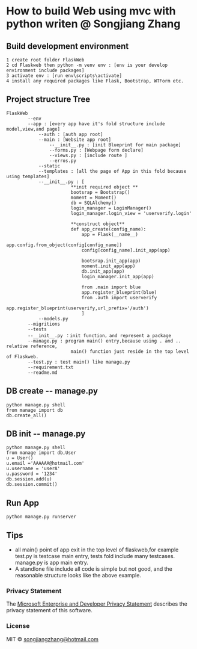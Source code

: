 # How to build Web using mvc with python writen @ Songjiang Zhang
## Build development environment
    1 create root folder FlaskWeb
    2 cd Flaskweb then python -m venv env : [env is your develop environment include packages]
    3 activate env : [run env\scripts\activate]
    4 install any required packages like Flask, Bootstrap, WTForm etc.
## Project structure Tree
    FlaskWeb 
            --env
            --app : [every app have it's fold structure include model,view,and page]
                --auth : [auth app root] 
                --main : [Website app root]
                    --__init__.py : [init Blueprint for main package]
                    --forms.py : [Webpage form declare]
                    --views.py : [include route ]
                    --erros.py
                --static
                --templates : [all the page of App in this fold because using templates]
                --__init__.py : [
                            **init required object **
                            bootsrap = Bootstrap()
                            moment = Moment()
                            db = SQLAlchemy()
                            login_manager = LoginManager()
                            login_manager.login_view = 'userverify.login'
            
                            **construct object**
                            def app_create(config_name):
                                app = Flask(__name__)
                                app.config.from_object(config[config_name])
                                config[config_name].init_app(app)
                            
                                bootsrap.init_app(app)
                                moment.init_app(app)
                                db.init_app(app)
                                login_manager.init_app(app)
                                
                                from .main import blue 
                                app.register_blueprint(blue)
                                from .auth import userverify
                                app.register_blueprint(userverify,url_prefix='/auth')
                                ]
                --models.py
            --migritions
            --tests
            --__init__.py ：init function，and represent a package
            --manage.py : program main() entry,because using . and .. relative reference,
                            main() function just reside in the top level of Flaskweb. 
            --test.py : test main() like manage.py
            --requirement.txt
            --readme.md
## DB create -- manage.py

    python manage.py shell
    from manage import db
    db.create_all()

## DB init -- manage.py

    python manage.py shell
    from manage import db,User
    u = User()
    u.email ='AAAAAA@hotmail.com'
    u.username = 'userA'
    u.password = '1234'
    db.session.add(u)
    db.session.commit()

## Run App
    
    python manage.py runserver

## Tips

* all main() point of app exit in the top level of flaskweb,for example test.py is testcase main entry, tests fold include many testcases. manage.py is app main entry.
* A standlone file include all code is simple but not good, and the reasonable structure looks like the above example.

### Privacy Statement

The [Microsoft Enterprise and Developer Privacy Statement]() describes the privacy statement of this software.

### License

MIT © songjiangzhang@hotmail.com